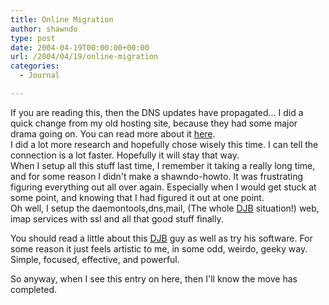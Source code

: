 ```yaml
---
title: Online Migration
author: shawndo
type: post
date: 2004-04-19T00:00:00+00:00
url: /2004/04/19/online-migration
categories:
  - Journal

---
```

If you are reading this, then the DNS updates have propagated... I did a quick change from my old hosting site, because they had some major drama going on. You can read more about it [here][1].  
I did a lot more research and hopefully chose wisely this time. I can tell the connection is a lot faster. Hopefully it will stay that way.  
When I setup all this stuff last time, I remember it taking a really long time, and for some reason I didn't make a shawndo-howto. It was frustrating figuring everything out all over again. Especially when I would get stuck at some point, and knowing that I had figured it out at one point.  
Oh well, I setup the daemontools,dns,mail, (The whole [DJB][2] situation!) web, imap services with ssl and all that good stuff finally. 

You should read a little about this [DJB][2] guy as well as try his software. For some reason it just feels artistic to me, in some odd, weirdo, geeky way. Simple, focused, effective, and powerful. 

So anyway, when I see this entry on here, then I'll know the move has completed.

 [1]: http://www.webhostingtalk.com/showthread.php?s=&threadid=259713&highlight=eryxma
 [2]: http://cr.yp.to